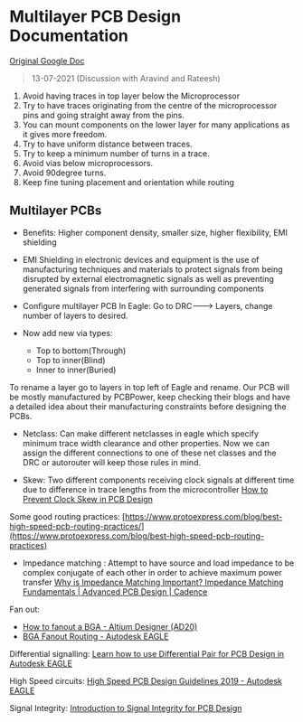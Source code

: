 # Multilayer PCB Design Documentation

[Original Google Doc](https://docs.google.com/document/d/11V8R4Qwv2B22nqZ2oEq-6VUJGhk6oecQe_GyAkEhjhQ/edit)

> 13-07-2021 (Discussion with Aravind and Rateesh)
1. Avoid having traces in top layer below the Microprocessor
2. Try to have traces originating from the centre of the microprocessor pins and going straight away from the pins.
3. You can mount components on the lower layer for many applications as it gives more freedom.
4. Try to have uniform distance between traces.
5. Try to keep a minimum number of turns in a trace.
6. Avoid vias below microprocessors.
7. Avoid 90degree turns.
8. Keep fine tuning placement and orientation while routing 

## Multilayer PCBs

- Benefits: Higher component density, smaller size, higher flexibility, EMI shielding
- EMI Shielding in electronic devices and equipment is the use of manufacturing techniques and materials to protect signals from being disrupted by external electromagnetic signals as well as preventing generated signals from interfering with surrounding components

- Configure multilayer PCB In Eagle: Go to DRC---> Layers, change number of layers to desired. 
- Now add new via types:
  - Top to bottom(Through)
  - Top to inner(Blind)
  - Inner to inner(Buried)

To rename a layer go to layers in top left of Eagle and rename.
Our PCB will be mostly manufactured by PCBPower, keep checking their blogs and have a detailed idea about their manufacturing constraints before designing the PCBs.


- Netclass: Can make different netclasses in eagle which specify minimum trace width clearance and other properties. Now we can assign the different connections to one of these net classes and the DRC or autorouter will keep those rules in mind.

- Skew: Two different components receiving clock signals at different time due to difference in trace lengths from the microcontroller
[How to Prevent Clock Skew in PCB Design](https://resources.pcb.cadence.com/blog/2019-how-to-prevent-clock-skew-in-pcb-design)

Some good routing practices: [https://www.protoexpress.com/blog/best-high-speed-pcb-routing-practices/](https://www.protoexpress.com/blog/best-high-speed-pcb-routing-practices)

- Impedance matching : Attempt to have source and load impedance to be complex conjugate of each other in order to achieve maximum power transfer [Why is Impedance Matching Important? Impedance Matching Fundamentals | Advanced PCB Design | Cadence](https://resources.pcb.cadence.com/blog/2019-why-is-impedance-matching-important-impedance-matching-fundamentals)

Fan out:
- [How to fanout a BGA - Altium Designer (AD20)](https://www.youtube.com/watch?v=1A9XDI18pLA)
- [BGA Fanout Routing - Autodesk EAGLE](https://www.youtube.com/watch?v=XgJomyAvxrA)

Differential signalling: [Learn how to use Differential Pair for PCB Design in Autodesk EAGLE](https://www.youtube.com/watch?v=GAu8aP3qAwE)

High Speed circuits: [High Speed PCB Design Guidelines 2019 - Autodesk EAGLE](https://youtu.be/HDMW2GFEyTs)

Signal Integrity: [Introduction to Signal Integrity for PCB Design](https://youtu.be/TExobD7vDUY)
